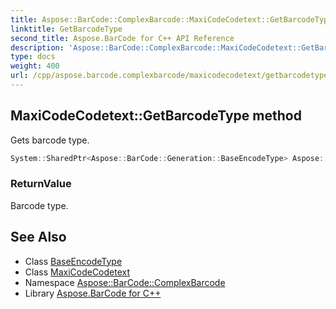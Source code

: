 ```yaml
---
title: Aspose::BarCode::ComplexBarcode::MaxiCodeCodetext::GetBarcodeType method
linktitle: GetBarcodeType
second_title: Aspose.BarCode for C++ API Reference
description: 'Aspose::BarCode::ComplexBarcode::MaxiCodeCodetext::GetBarcodeType method. Gets barcode type in C++.'
type: docs
weight: 400
url: /cpp/aspose.barcode.complexbarcode/maxicodecodetext/getbarcodetype/
---
```

## MaxiCodeCodetext::GetBarcodeType method


Gets barcode type.

```cpp
System::SharedPtr<Aspose::BarCode::Generation::BaseEncodeType> Aspose::BarCode::ComplexBarcode::MaxiCodeCodetext::GetBarcodeType() override
```


### ReturnValue

Barcode type.

## See Also

* Class [BaseEncodeType](../../../aspose.barcode.generation/baseencodetype/)
* Class [MaxiCodeCodetext](../)
* Namespace [Aspose::BarCode::ComplexBarcode](../../)
* Library [Aspose.BarCode for C++](../../../)

